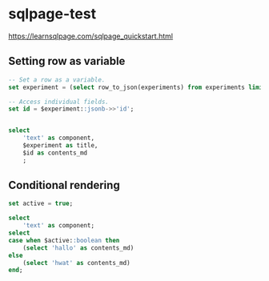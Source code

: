 # sqlpage-test

https://learnsqlpage.com/sqlpage_quickstart.html

## Setting row as variable

```sql
-- Set a row as a variable.
set experiment = (select row_to_json(experiments) from experiments limit 1);

-- Access individual fields.
set id = $experiment::jsonb->>'id';


select 
    'text' as component,
    $experiment as title,
    $id as contents_md
    ;
```

## Conditional rendering

```sql
set active = true;

select 
    'text' as component;
select 
case when $active::boolean then
    (select 'hallo' as contents_md)
else
    (select 'hwat' as contents_md)
end;
```

